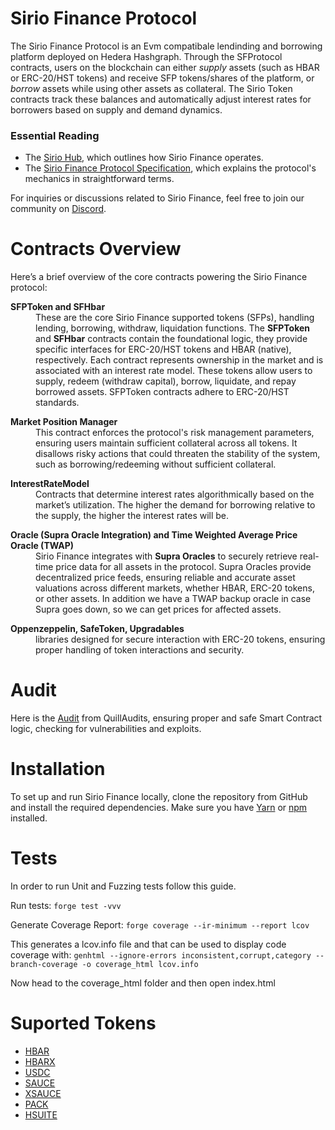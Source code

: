 # Sirio Finance Protocol

The Sirio Finance Protocol is an Evm compatibale lendinding and borrowing platform deployed on Hedera Hashgraph. Through the SFProtocol contracts, users on the blockchain can either _supply_ assets (such as HBAR or ERC-20/HST tokens) and receive SFP tokens/shares of the platform, or _borrow_ assets while using other assets as collateral. The Sirio Token contracts track these balances and automatically adjust interest rates for borrowers based on supply and demand dynamics.

### Essential Reading

- The [Sirio Hub](https://linktr.ee/sirio.finance), which outlines how Sirio Finance operates.
- The [Sirio Finance Protocol Specification](https://astrid.gitbook.io/sirio), which explains the protocol's mechanics in straightforward terms.

For inquiries or discussions related to Sirio Finance, feel free to join our community on [Discord](https://discord.com/invite/D5WJeGP7Dr).

# Contracts Overview

Here’s a brief overview of the core contracts powering the Sirio Finance protocol:

<dl>
<dt><strong>SFPToken and SFHbar</strong></dt>
  <dd>These are the core Sirio Finance supported tokens (SFPs), handling lending, borrowing, withdraw, liquidation functions. The <strong>SFPToken</strong> and <strong>SFHbar</strong> contracts contain the foundational logic, they provide specific interfaces for ERC-20/HST tokens and HBAR (native), respectively. Each contract represents ownership in the market and is associated with an interest rate model. These tokens allow users to supply, redeem (withdraw capital), borrow, liquidate, and repay borrowed assets. SFPToken contracts adhere to ERC-20/HST standards.</dd>

</dl>

<dl>
  <dt><strong>Market Position Manager</strong></dt>
  <dd>This contract enforces the protocol's risk management parameters, ensuring users maintain sufficient collateral across all tokens. It disallows risky actions that could threaten the stability of the system, such as borrowing/redeeming without sufficient collateral.</dd>

</dl>

<dl>
  <dt><strong>InterestRateModel</strong></dt>
  <dd>Contracts that determine interest rates algorithmically based on the market’s utilization. The higher the demand for borrowing relative to the supply, the higher the interest rates will be.</dd>
</dl>

<dl>
  <dt><strong>Oracle (Supra Oracle Integration) and Time Weighted Average Price Oracle (TWAP)</strong></dt>
  <dd>Sirio Finance integrates with <strong>Supra Oracles</strong> to securely retrieve real-time price data for all assets in the protocol. Supra Oracles provide decentralized price feeds, ensuring reliable and accurate asset valuations across different markets, whether HBAR, ERC-20 tokens, or other assets. In addition we have a TWAP backup oracle in case Supra goes down, so we can get prices for affected assets.</dd>
</dl>

<dl>
  <dt><strong>Oppenzeppelin, SafeToken, Upgradables</strong></dt>
  <dd>libraries designed for secure interaction with ERC-20 tokens, ensuring proper handling of token interactions and security.</dd>
</dl>

# Audit

Here is the [Audit](https://www.quillaudits.com/leaderboard/sirio-finance) from QuillAudits, ensuring proper and safe Smart Contract logic, checking for vulnerabilities and exploits.

# Installation

To set up and run Sirio Finance locally, clone the repository from GitHub and install the required dependencies. Make sure you have [Yarn](https://yarnpkg.com/lang/en/docs/install/) or [npm](https://docs.npmjs.com/cli/install) installed.

# Tests

In order to run Unit and Fuzzing tests follow this guide.

Run tests: `forge test -vvv`

Generate Coverage Report: `forge coverage --ir-minimum --report lcov`

This generates a lcov.info file and that can be used to display code coverage with:
`genhtml --ignore-errors inconsistent,corrupt,category --branch-coverage -o coverage_html lcov.info`

Now head to the coverage_html folder and then open index.html

# Suported Tokens

- [HBAR](https://hashscan.io/mainnet/token/0.0.1456986)
- [HBARX](https://hashscan.io/mainnet/token/0.0.834116)
- [USDC](https://hashscan.io/mainnet/token/0.0.456858)
- [SAUCE](https://hashscan.io/mainnet/token/0.0.731861)
- [XSAUCE](https://hashscan.io/mainnet/token/0.0.1460200)
- [PACK](https://hashscan.io/mainnet/token/0.0.4794920)
- [HSUITE](https://hashscan.io/mainnet/token/0.0.786931)
